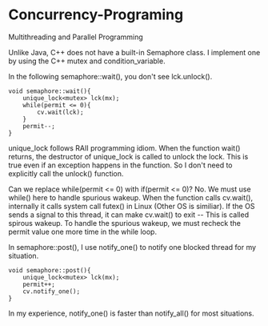 # Concurrency-Programing
Multithreading and Parallel Programming

Unlike Java, C++ does not have a built-in Semaphore class.  I implement one by using the C++ mutex and condition_variable. 


In the following semaphore::wait(), you don't see lck.unlock().
```
void semaphore::wait(){
    unique_lock<mutex> lck(mx);
    while(permit <= 0){
        cv.wait(lck);
    }
    permit--;    
}
```
unique_lock follows RAII programming idiom.  When the function wait() returns, the destructor of unique_lock is called to unlock the lock.  This is true even if an exception happens in the function.  So I don't need to explicitly call the unlock() function.

Can we replace while(permit <= 0) with if(permit <= 0)?  No. We must use while() here to handle spurious wakeup.  When the function calls cv.wait(), internally it calls system call futex() in Linux (Other OS is similiar).  If the OS sends a signal to this thread, it can make cv.wait() to exit -- This is called spirous wakeup.  To handle the spurious wakeup, we must recheck the permit value one more time in the while loop. 

In semaphore::post(), I use notify_one() to notify one blocked thread for my situation.
```
void semaphore::post(){
    unique_lock<mutex> lck(mx);
    permit++;
    cv.notify_one();
}
```
In my experience, notify_one() is faster than notify_all() for most situations.
